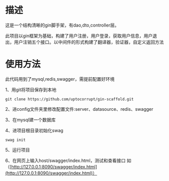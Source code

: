 # 描述
这是一个结构清晰的gin脚手架，有dao,dto,controller层。

此项目以gin框架为基础，构建了用户注册，用户登录，获取用户信息，用户退出，用户注销五个接口。以中间件的形式构建了翻译器，验证器，自定义返回方法

# 使用方法
此代码用到了mysql,redis,swagger，需提前配置好环境

1、用git将项目保存到本地

```
git clone https://github.com/uptocorrupt/gin-scaffold.git
```

2、进config文件夹里修改配置文件:server、datasource、redis、swagger

3、在mysql建一个数据库

4、进项目根目录初始化swag

```
swag init
```
5、运行项目

6、在网页上输入host/swagger/index.html，测试和查看接口
如（[http://127.0.0.1:8090/swagger/index.html](http://127.0.0.1:8090/swagger/index.html)）
